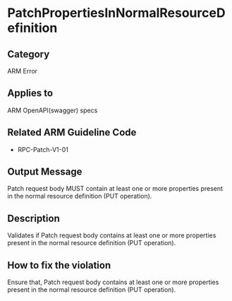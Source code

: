 # PatchPropertiesInNormalResourceDefinition

## Category

ARM Error

## Applies to

ARM OpenAPI(swagger) specs

## Related ARM Guideline Code

- RPC-Patch-V1-01

## Output Message

Patch request body MUST contain at least one or more properties present in the normal resource definition (PUT operation).

## Description

Validates if Patch request body contains at least one or more properties present in the normal resource definition (PUT operation).

## How to fix the violation

Ensure that, Patch request body contains at least one or more properties present in the normal resource definition (PUT operation).

